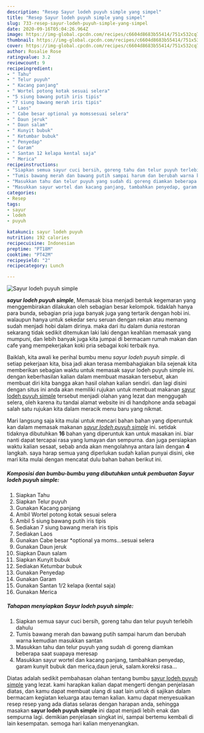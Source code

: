 ```yaml
---
description: "Resep Sayur lodeh puyuh simple yang simpel"
title: "Resep Sayur lodeh puyuh simple yang simpel"
slug: 733-resep-sayur-lodeh-puyuh-simple-yang-simpel
date: 2020-09-16T05:04:26.964Z
image: https://img-global.cpcdn.com/recipes/c6604d8683b55414/751x532cq70/sayur-lodeh-puyuh-simple-foto-resep-utama.jpg
thumbnail: https://img-global.cpcdn.com/recipes/c6604d8683b55414/751x532cq70/sayur-lodeh-puyuh-simple-foto-resep-utama.jpg
cover: https://img-global.cpcdn.com/recipes/c6604d8683b55414/751x532cq70/sayur-lodeh-puyuh-simple-foto-resep-utama.jpg
author: Rosalie Rose
ratingvalue: 3.2
reviewcount: 9
recipeingredient:
- " Tahu"
- " Telur puyuh"
- " Kacang panjang"
- " Wortel potong kotak sesuai selera"
- "5 siung bawang putih iris tipis"
- "7 siung bawang merah iris tipis"
- " Laos"
- " Cabe besar optional ya momssesuai selera"
- " Daun jeruk"
- " Daun salam"
- " Kunyit bubuk"
- " Ketumbar bubuk"
- " Penyedap"
- " Garam"
- " Santan 12 kelapa kental saja"
- " Merica"
recipeinstructions:
- "Siapkan semua sayur cuci bersih, goreng tahu dan telur puyuh terlebih dahulu"
- "Tumis bawang merah dan bawang putih sampai harum dan berubah warna kemudian masukkan santan"
- "Masukkan tahu dan telur puyuh yang sudah di goreng diamkan beberapa saat suapaya meresap"
- "Masukkan sayur wortel dan kacang panjang, tambahkan penyedap, garam kunyit bubuk dan merica,daun jeruk, salam.koreksi rasa..."
categories:
- Resep
tags:
- sayur
- lodeh
- puyuh

katakunci: sayur lodeh puyuh 
nutrition: 192 calories
recipecuisine: Indonesian
preptime: "PT18M"
cooktime: "PT42M"
recipeyield: "2"
recipecategory: Lunch

---
```



![Sayur lodeh puyuh simple](https://img-global.cpcdn.com/recipes/c6604d8683b55414/751x532cq70/sayur-lodeh-puyuh-simple-foto-resep-utama.jpg)

<b><i>sayur lodeh puyuh simple</i></b>, Memasak bisa menjadi bentuk kegemaran yang menggembirakan dilakukan oleh sebagian besar kelompok. tidaklah hanya para bunda, sebagian pria juga banyak juga yang tertarik dengan hobi ini. walaupun hanya untuk sekedar seru seruan dengan rekan atau memang sudah menjadi hobi dalam dirinya. maka dari itu dalam dunia restoran sekarang tidak sedikit ditemukan laki laki dengan keahlian memasak yang mumpuni, dan lebih banyak juga kita jumpai di bermacam rumah makan dan cafe yang mempekerjakan koki pria sebagai koki terbaik nya.

Baiklah, kita awali ke perihal bumbu menu <i>sayur lodeh puyuh simple</i>. di setiap pekerjaan kita, bisa jadi akan terasa membahagiakan bila sejenak kita memberikan sebagian waktu untuk memasak sayur lodeh puyuh simple ini. dengan keberhasilan kalian dalam membuat masakan tersebut, akan membuat diri kita bangga akan hasil olahan kalian sendiri. dan lagi disini dengan situs ini anda akan memiliki rujukan untuk membuat makanan <u>sayur lodeh puyuh simple</u> tersebut menjadi olahan yang lezat dan menggugah selera, oleh karena itu tandai alamat website ini di handphone anda sebagai salah satu rujukan kita dalam meracik menu baru yang nikmat.




Mari langsung saja kita mulai untuk mencari bahan bahan yang diperuntuk kan dalam memasak makanan <u><i>sayur lodeh puyuh simple</i></u> ini. setidak tidaknya dibutuhkan <b>16</b> bahan yang diperuntuk kan untuk masakan ini. biar nanti dapat tercapai rasa yang lumayan dan sempurna. dan juga persiapkan waktu kalian sesaat, sebab anda akan mengolahnya antara lain dengan <b>4</b> langkah. saya harap semua yang diperlukan sudah kalian punyai disini, oke mari kita mulai dengan mencatat dulu bahan bahan berikut ini.

<!--inarticleads1-->

##### Komposisi dan bumbu-bumbu yang dibutuhkan untuk pembuatan Sayur lodeh puyuh simple:

1. Siapkan  Tahu
1. Siapkan  Telur puyuh
1. Gunakan  Kacang panjang
1. Ambil  Wortel potong kotak sesuai selera
1. Ambil 5 siung bawang putih iris tipis
1. Sediakan 7 siung bawang merah iris tipis
1. Sediakan  Laos
1. Gunakan  Cabe besar *optional ya moms...sesuai selera
1. Gunakan  Daun jeruk
1. Siapkan  Daun salam
1. Siapkan  Kunyit bubuk
1. Sediakan  Ketumbar bubuk
1. Gunakan  Penyedap
1. Gunakan  Garam
1. Gunakan  Santan 1/2 kelapa (kental saja)
1. Gunakan  Merica




<!--inarticleads2-->

##### Tahapan menyiapkan Sayur lodeh puyuh simple:

1. Siapkan semua sayur cuci bersih, goreng tahu dan telur puyuh terlebih dahulu
1. Tumis bawang merah dan bawang putih sampai harum dan berubah warna kemudian masukkan santan
1. Masukkan tahu dan telur puyuh yang sudah di goreng diamkan beberapa saat suapaya meresap
1. Masukkan sayur wortel dan kacang panjang, tambahkan penyedap, garam kunyit bubuk dan merica,daun jeruk, salam.koreksi rasa...




Diatas adalah sedikit pembahasan olahan tentang bumbu <u>sayur lodeh puyuh simple</u> yang lezat. kami harapkan kalian dapat mengerti dengan penjelasan diatas, dan kamu dapat membuat ulang di saat lain untuk di sajikan dalam bermacam kegiatan keluarga atau teman kalian. kamu dapat menyesuaikan resep resep yang ada diatas selaras dengan harapan anda, sehingga masakan <b>sayur lodeh puyuh simple</b> ini dapat menjadi lebih enak dan sempurna lagi. demikian penjelasan singkat ini, sampai bertemu kembali di lain kesempatan. semoga hari kalian menyenangkan.
